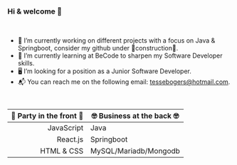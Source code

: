 ### Hi & welcome :sunflower:
</br>

- 🔭 I’m currently working on different projects with a focus on Java & Springboot, consider my github under 🚧construction🚧.
- 🌱 I’m currently learning at BeCode to sharpen my Software Developer skills.
- 🖥️ I’m looking for a position as a Junior Software Developer.
- 📬 You can reach me on the following email: tessebogers@hotmail.com.

</br>
 
| 🎊 Party in the front 🎊 | 🤓 Business at the back 🤓 |
|-----:|-----------|
| JavaScript| Java|
| React.js | Springboot|
| HTML & CSS | MySQL/Mariadb/Mongodb |

